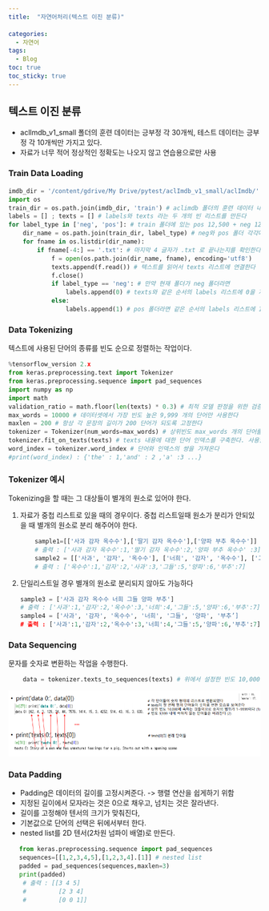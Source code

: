 ```yaml
---
title:  "자연어처리(텍스트 이진 분류)"

categories:
  - 자연어
tags:
  - Blog
toc: true
toc_sticky: true
---
```


## 텍스트 이진 분류

- acllmdb_v1_small 폴더의 훈련 데이터는 긍부정 각 30개씩, 테스트 데이터는 긍부정 각 10개씩만 가지고 있다.
- 자료가 너무 적어 정상적인 정확도는 나오지 않고 연습용으로만 사용

### Train Data Loading

```python
imdb_dir = '/content/gdrive/My Drive/pytest/aclImdb_v1_small/aclImdb/'
import os
train_dir = os.path.join(imdb_dir, 'train') # aclimdb 폴더의 훈련 데이터 내용을 가져온다
labels = [] ; texts = [] # labels와 texts 라는 두 개의 빈 리스트를 만든다
for label_type in ['neg', 'pos']: # train 폴더에 있는 pos 12,500 + neg 12,500 개의 데이터를 읽는다
    dir_name = os.path.join(train_dir, label_type) # neg와 pos 폴더 각각에 접근한다
    for fname in os.listdir(dir_name):
        if fname[-4:] == '.txt': # 마지막 4 글자가 .txt 로 끝나는지를 확인한다
            f = open(os.path.join(dir_name, fname), encoding='utf8')
            texts.append(f.read()) # 텍스트를 읽어서 texts 리스트에 연결한다
            f.close()
            if label_type == 'neg': # 만약 현재 폴더가 neg 폴더라면
                labels.append(0) # texts와 같은 순서의 labels 리스트에 0을 저장한다
            else:
                labels.append(1) # pos 폴더라면 같은 순서의 labels 리스트에 1을 저장
```

### Data Tokenizing

텍스트에 사용된 단어의 종류를 빈도 순으로 정렬하는 작업이다.

```python
%tensorflow_version 2.x
from keras.preprocessing.text import Tokenizer
from keras.preprocessing.sequence import pad_sequences
import numpy as np
import math
validation_ratio = math.floor(len(texts) * 0.3) # 최적 모델 판정을 위한 검증 샘플은 전체의 30%로 한다
max_words = 10000 # 데이터셋에서 가장 빈도 높은 9,999 개의 단어만 사용한다
maxlen = 200 # 항상 각 문장의 길이가 200 단어가 되도록 고정한다
tokenizer = Tokenizer(num_words=max_words) # 상위빈도 max_words 개의 단어를 추려내는 Tokenizer 객체 생성
tokenizer.fit_on_texts(texts) # texts 내용에 대한 단어 인덱스를 구축한다. 사용할 단어가 결정된다
word_index = tokenizer.word_index # 단어와 인덱스의 쌍을 가져온다
#print(word_index) : {'the' : 1,'and' : 2 ,'a' :3 ...}
```

### Tokenizer 예시

Tokenizing을 할 때는 그 대상들이 별개의 원소로 있어야 한다.

1. 자료가 중첩 리스트로 있을 때의 경우이다. 중첩 리스트일때 원소가 분리가 안되있을 때 별개의 원소로 분리 해주어야 한다.
    ```python
        sample1=[['사과 감자 옥수수'],['딸기 감자 옥수수'],['양파 부추 옥수수']]
        # 출력 : ['사과 감자 옥수수':1,'딸기 감자 옥수수':2,'양파 부추 옥수수' :3]
        sample2 = [['사과', '감자', '옥수수'], ['너희', '감자', '옥수수'], ['그들', '감자', '옥수수'], ['양파', '부추', '옥수수']]
        # 출력 : ['옥수수':1,'감자':2,'사과':3,'그들':5,'양파':6,'부추':7]

    ```
2. 단일리스트일 경우 별개의 원소로 분리되지 않아도 가능하다

    ```python
    sample3 = ['사과 감자 옥수수 너희 그들 양파 부추']
    # 출력 : ['사과':1,'감자':2,'옥수수':3,'너희':4,'그들':5,'양파':6,'부추':7]
    sample4 = ['사과', '감자', '옥수수', '너희', '그들', '양파', '부추’]
    # 출력 : ['사과':1,'감자':2,'옥수수':3,'너희':4,'그들':5,'양파':6,'부추':7]
    ```

### Data Sequencing

문자를 숫자로 변환하는 작업을 수행한다.
```python
    data = tokenizer.texts_to_sequences(texts) # 위에서 설정한 빈도 10,000의 결과가 여기서 반영된다.
```
![GitHub Logo](/image/sequencing.png)

### Data Padding

- Padding은 데이터의 길이를 고정시켜준다. -> 행렬 연산을 쉽게하기 위함
- 지정된 길이에서 모자라는 것은 0으로 채우고, 넘치는 것은 잘라낸다.
- 길이를 고정해야 텐서의 크기가 맞춰진다,
- 기본값으로 단어의 선택은 뒤에서부터 한다.
- nested list를 2D 텐서(2차원 넘파이 배열)로 만든다.

```python
   from keras.preprocessing.sequence import pad_sequences
   sequences=[[1,2,3,4,5],[1,2,3,4].[1]] # nested list
   padded = pad_sequences(sequences,maxlen=3)
   print(padded)
    # 출력 : [[3 4 5]
    #         [2 3 4]
    #         [0 0 1]]
```

